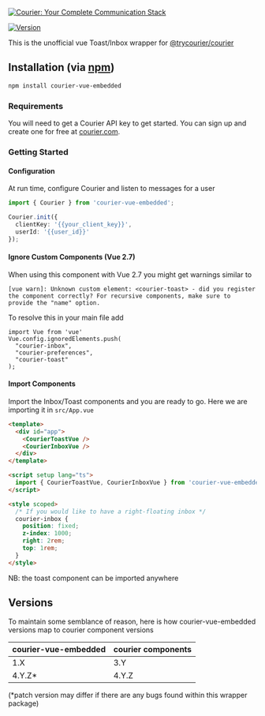 [![Courier: Your Complete Communication Stack](https://marketing-assets-public.s3.us-west-1.amazonaws.com/github_nodejs.png)](https://courier.com)

<a href="https://www.npmjs.com/package/vue"><img src="https://img.shields.io/npm/v/courier-vue-embedded.svg?sanitize=true" alt="Version"></a>

This is the unofficial vue Toast/Inbox wrapper for [@trycourier/courier](https://github.com/trycourier/courier-node)

## Installation (via [npm](https://www.npmjs.com/package/ArcticGizmo/courier-vue-embedded))

```bash
npm install courier-vue-embedded
```

### Requirements

You will need to get a Courier API key to get started. You can sign up and create one for free at
[courier.com](https://courier.com).

### Getting Started

#### Configuration

At run time, configure Courier and listen to messages for a user

```ts
import { Courier } from 'courier-vue-embedded';

Courier.init({
  clientKey: '{{your_client_key}}',
  userId: '{{user_id}}'
});
```

#### Ignore Custom Components (Vue 2.7)

When using this component with Vue 2.7 you might get warnings similar to

```
[vue warn]: Unknown custom element: <courier-toast> - did you register the component correctly? For recursive components, make sure to provide the "name" option.
```

To resolve this in your main file add

```
import Vue from 'vue'
Vue.config.ignoredElements.push(
  "courier-inbox",
  "courier-preferences",
  "courier-toast"
);
```

#### Import Components

Import the Inbox/Toast components and you are ready to go. Here we are importing it in `src/App.vue`

```html
<template>
  <div id="app">
    <CourierToastVue />
    <CourierInboxVue />
  </div>
</template>

<script setup lang="ts">
  import { CourierToastVue, CourierInboxVue } from 'courier-vue-embedded';
</script>

<style scoped>
  /* If you would like to have a right-floating inbox */
  courier-inbox {
    position: fixed;
    z-index: 1000;
    right: 2rem;
    top: 1rem;
  }
</style>
```

NB: the toast component can be imported anywhere

## Versions

To maintain some semblance of reason, here is how courier-vue-embedded versions map to courier component versions

| courier-vue-embedded | courier components |
| -------------------- | ------------------ |
| 1.X                  | 3.Y                |
| 4.Y.Z\*              | 4.Y.Z              |

(\*patch version may differ if there are any bugs found within this wrapper package)

